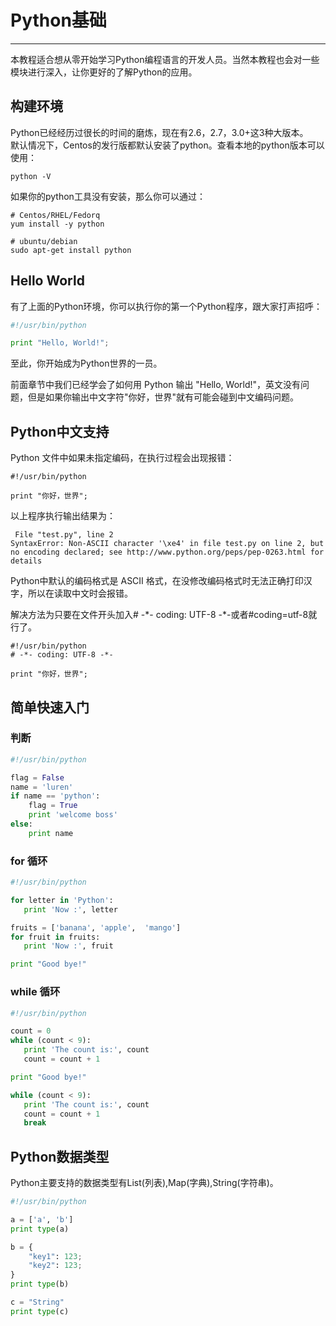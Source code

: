 # Python基础

---

本教程适合想从零开始学习Python编程语言的开发人员。当然本教程也会对一些模块进行深入，让你更好的了解Python的应用。

## 构建环境

Python已经经历过很长的时间的磨炼，现在有2.6，2.7，3.0+这3种大版本。  
默认情况下，Centos的发行版都默认安装了python。查看本地的python版本可以使用：

```shell
python -V
```

如果你的python工具没有安装，那么你可以通过：

```shell
# Centos/RHEL/Fedorq
yum install -y python

# ubuntu/debian
sudo apt-get install python
```

## Hello World

有了上面的Python环境，你可以执行你的第一个Python程序，跟大家打声招呼：

```python
#!/usr/bin/python

print "Hello, World!";
```

至此，你开始成为Python世界的一员。

前面章节中我们已经学会了如何用 Python 输出 "Hello, World!"，英文没有问题，但是如果你输出中文字符"你好，世界"就有可能会碰到中文编码问题。

## Python中文支持

Python 文件中如果未指定编码，在执行过程会出现报错：

```
#!/usr/bin/python

print "你好，世界";
```

以上程序执行输出结果为：

```
 File "test.py", line 2
SyntaxError: Non-ASCII character '\xe4' in file test.py on line 2, but no encoding declared; see http://www.python.org/peps/pep-0263.html for details
```

Python中默认的编码格式是 ASCII 格式，在没修改编码格式时无法正确打印汉字，所以在读取中文时会报错。

解决方法为只要在文件开头加入\# -\*- coding: UTF-8 -\*-或者\#coding=utf-8就行了。

```
#!/usr/bin/python
# -*- coding: UTF-8 -*-
 
print "你好，世界";
```

## 简单快速入门

### 判断

```python
#!/usr/bin/python

flag = False
name = 'luren'
if name == 'python':
    flag = True
    print 'welcome boss'
else:
    print name
```

### for 循环

```python
#!/usr/bin/python

for letter in 'Python':
   print 'Now :', letter

fruits = ['banana', 'apple',  'mango']
for fruit in fruits:
   print 'Now :', fruit

print "Good bye!"
```

### while 循环

```python
#!/usr/bin/python

count = 0
while (count < 9):
   print 'The count is:', count
   count = count + 1

print "Good bye!"

while (count < 9):
   print 'The count is:', count
   count = count + 1
   break
```

## Python数据类型

Python主要支持的数据类型有List\(列表\),Map\(字典\),String\(字符串\)。

```Python
#!/usr/bin/python

a = ['a', 'b']
print type(a)

b = {
    "key1": 123;
    "key2": 123;
}
print type(b)

c = "String"
print type(c)
```



